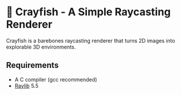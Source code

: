 # 🦞 Crayfish - A Simple Raycasting Renderer
Crayfish is a barebones raycasting renderer that turns 2D images into explorable 3D environments.

## Requirements
- A C compiler (gcc recommended)
- [Raylib](github.com/raysan5/raylib) 5.5
